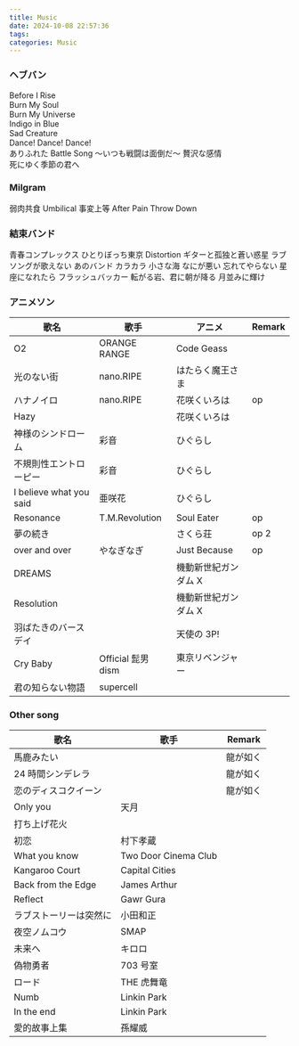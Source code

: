 ```yaml
---
title: Music
date: 2024-10-08 22:57:36
tags:
categories: Music
---
```


### ヘブバン

Before I Rise  
Burn My Soul  
Burn My Universe  
Indigo in Blue  
Sad Creature  
Dance! Dance! Dance!  
ありふれた Battle Song ～いつも戦闘は面倒だ～
贅沢な感情  
死にゆく季節の君へ

### Milgram

弱肉共食
Umbilical
事変上等
After Pain
Throw Down

### 結束バンド

青春コンプレックス
ひとりぼっち東京
Distortion
ギターと孤独と蒼い惑星
ラブソングが歌えない
あのバンド
カラカラ
小さな海
なにが悪い
忘れてやらない
星座になれたら
フラッシュバッカー
転がる岩、君に朝が降る
月並みに輝け

### アニメソン

| 歌名                    | 歌手               | アニメ               | Remark |
| ----------------------- | ------------------ | -------------------- | ------ |
| O2                      | ORANGE RANGE       | Code Geass           |        |
| 光のない街              | nano.RIPE          | はたらく魔王さま     |        |
| ハナノイロ              | nano.RIPE          | 花咲くいろは         | op     |
| Hazy                    |                    | 花咲くいろは         |        |
| 神様のシンドローム      | 彩音               | ひぐらし             |        |
| 不規則性エントローピー  | 彩音               | ひぐらし             |        |
| I believe what you said | 亜咲花             | ひぐらし             |        |
| Resonance               | T.M.Revolution     | Soul Eater           | op     |
| 夢の続き                |                    | さくら荘             | op 2   |
| over and over           | やなぎなぎ         | Just Because         | op     |
| DREAMS                  |                    | 機動新世紀ガンダム X |
| Resolution              |                    | 機動新世紀ガンダム X |
| 羽ばたきのバースデイ    |                    | 天使の 3P!           |
| Cry Baby                | Official 髭男 dism | 東京リベンジャー     |
| 君の知らない物語        | supercell          |                      |

### Other song

| 歌名                   | 歌手                 | Remark   |
| ---------------------- | -------------------- | -------- |
| 馬鹿みたい             |                      | 龍が如く |
| 24 時間シンデレラ      |                      | 龍が如く |
| 恋のディスコクイーン   |                      | 龍が如く |
| Only you               | 天月                 |          |
| 打ち上げ花火           |                      |          |
| 初恋                   | 村下孝蔵             |          |
| What you know          | Two Door Cinema Club |          |
| Kangaroo Court         | Capital Cities       |          |
| Back from the Edge     | James Arthur         |          |
| Reflect                | Gawr Gura            |          |
| ラブストーリーは突然に | 小田和正             |          |
| 夜空ノムコウ           | SMAP                 |          |
| 未来へ                 | キロロ               |          |
| 偽物勇者               | 703 号室             |
| ロード                 | THE 虎舞竜           |
| Numb                   | Linkin Park          |          |
| In the end             | Linkin Park          |          |
| 愛的故事上集           | 孫耀威               |          |
